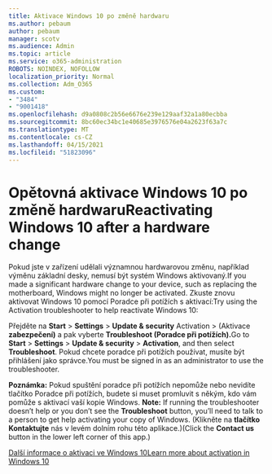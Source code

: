```yaml
---
title: Aktivace Windows 10 po změně hardwaru
ms.author: pebaum
author: pebaum
manager: scotv
ms.audience: Admin
ms.topic: article
ms.service: o365-administration
ROBOTS: NOINDEX, NOFOLLOW
localization_priority: Normal
ms.collection: Adm_O365
ms.custom:
- "3484"
- "9001418"
ms.openlocfilehash: d9a0808c2b56e6676e239e129aaf32a1a80ecbba
ms.sourcegitcommit: 8bc60ec34bc1e40685e3976576e04a2623f63a7c
ms.translationtype: MT
ms.contentlocale: cs-CZ
ms.lasthandoff: 04/15/2021
ms.locfileid: "51823096"
---
```

# <a name="reactivating-windows-10-after-a-hardware-change"></a><span data-ttu-id="fb542-102">Opětovná aktivace Windows 10 po změně hardwaru</span><span class="sxs-lookup"><span data-stu-id="fb542-102">Reactivating Windows 10 after a hardware change</span></span>

<span data-ttu-id="fb542-103">Pokud jste v zařízení udělali významnou hardwarovou změnu, například výměnu základní desky, nemusí být systém Windows aktivovaný.</span><span class="sxs-lookup"><span data-stu-id="fb542-103">If you made a significant hardware change to your device, such as replacing the motherboard, Windows might no longer be activated.</span></span> <span data-ttu-id="fb542-104">Zkuste znovu aktivovat Windows 10 pomocí Poradce při potížích s aktivací:</span><span class="sxs-lookup"><span data-stu-id="fb542-104">Try using the Activation troubleshooter to help reactivate Windows 10:</span></span>

<span data-ttu-id="fb542-105">Přejděte na **Start**  >  **Settings**  >  **Update & security** Activation  >  (Aktivace **zabezpečení)** a pak vyberte **Troubleshoot (Poradce při potížích).**</span><span class="sxs-lookup"><span data-stu-id="fb542-105">Go to **Start** > **Settings** > **Update & security** > **Activation**, and then select **Troubleshoot**.</span></span> <span data-ttu-id="fb542-106">Pokud chcete poradce při potížích používat, musíte být přihlášení jako správce.</span><span class="sxs-lookup"><span data-stu-id="fb542-106">You must be signed in as an administrator to use the troubleshooter.</span></span>

<span data-ttu-id="fb542-107">**Poznámka:** Pokud spuštění poradce při potížích nepomůže nebo nevidíte tlačítko Poradce při potížích, budete si muset promluvit s někým, kdo vám pomůže s aktivací vaší kopie Windows. </span><span class="sxs-lookup"><span data-stu-id="fb542-107">**Note:** If running the troubleshooter doesn’t help or you don’t see the **Troubleshoot** button, you’ll need to talk to a person to get help activating your copy of Windows.</span></span> <span data-ttu-id="fb542-108">(Klikněte na **tlačítko Kontaktujte** nás v levém dolním rohu této aplikace.)</span><span class="sxs-lookup"><span data-stu-id="fb542-108">(Click the **Contact us** button in the lower left corner of this app.)</span></span>

[<span data-ttu-id="fb542-109">Další informace o aktivaci ve Windows 10</span><span class="sxs-lookup"><span data-stu-id="fb542-109">Learn more about activation in Windows 10</span></span>](https://support.microsoft.com/help/12440/windows-10-activate)
